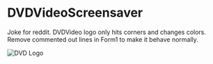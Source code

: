 # DVDVideoScreensaver
Joke for reddit. DVDVideo logo only hits corners and changes colors. Remove commented out lines in Form1 to make it behave normally. 

![DVD Logo](https://i.imgur.com/8uy0IR0.gif)
